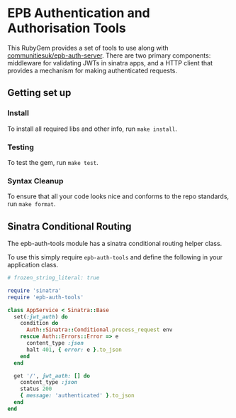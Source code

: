 # EPB Authentication and Authorisation Tools

This RubyGem provides a set of tools to use along with [communitiesuk/epb-auth-server](https://github.com/communitiesuk/epb-auth-server).
There are two primary components: middleware for validating JWTs in sinatra apps,
and a HTTP client that provides a mechanism for making authenticated requests.

## Getting set up

### Install

To install all required libs and other info, run `make install`.

### Testing

To test the gem, run `make test`.

### Syntax Cleanup

To ensure that all your code looks nice and conforms to the repo standards, run
`make format`.

## Sinatra Conditional Routing

The epb-auth-tools module has a sinatra conditional routing helper class.

To use this simply require `epb-auth-tools` and define the following in your
application class.

```ruby
# frozen_string_literal: true

require 'sinatra'
require 'epb-auth-tools'

class AppService < Sinatra::Base
  set(:jwt_auth) do
    condition do
      Auth::Sinatra::Conditional.process_request env
    rescue Auth::Errors::Error => e
      content_type :json
      halt 401, { error: e }.to_json
    end
  end

  get '/', jwt_auth: [] do
    content_type :json
    status 200
    { message: 'authenticated' }.to_json
  end
end
```
